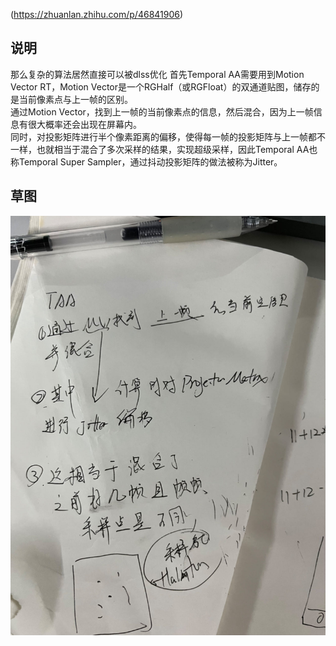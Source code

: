 (https://zhuanlan.zhihu.com/p/46841906)
## 说明
那么复杂的算法居然直接可以被dlss优化
首先Temporal AA需要用到Motion Vector RT，Motion Vector是一个RGHalf（或RGFloat）的双通道贴图，储存的是当前像素点与上一帧的区别。       
通过Motion Vector，找到上一帧的当前像素点的信息，然后混合，因为上一帧信息有很大概率还会出现在屏幕内。       
同时，对投影矩阵进行半个像素距离的偏移，使得每一帧的投影矩阵与上一帧都不一样，也就相当于混合了多次采样的结果，实现超级采样，因此Temporal AA也称Temporal Super Sampler，通过抖动投影矩阵的做法被称为Jitter。      

## 草图
![TAA原理](imgs/TAA原理.jpg)
